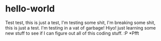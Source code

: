 # hello-world
Test test, this is just a test, I'm testing some shit, I'm breaking some shit, this is just a test. I'm testing in a vat of garbage!
Hiyo! just learning some new stuff to see if I can figure out all of this coding stuff. :P *Pfft
